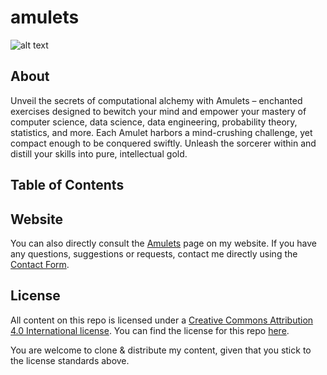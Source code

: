 # amulets

![alt text](https://pabloagn.com/wp-content/uploads/2023/04/blog-cover-image.jpg "Blog Cover Image")

## About
Unveil the secrets of computational alchemy with Amulets – enchanted exercises designed to bewitch your mind and empower your mastery of computer science, data science, data engineering, probability theory, statistics, and more. Each Amulet harbors a mind-crushing challenge, yet compact enough to be conquered swiftly. Unleash the sorcerer within and distill your skills into pure, intellectual gold.

## Table of Contents


## Website
You can also directly consult the [Amulets](https://pabloagn.com/amulets/) page on my website.
If you have any questions, suggestions or requests, contact me directly using the [Contact Form](https://pabloagn.com/contact/).

## License
All content on this repo is licensed under a [Creative Commons Attribution 4.0 International license](https://creativecommons.org/licenses/by/4.0/legalcode). You can find the license for this repo [here](https://github.com/pabloagn/amulets/blob/master/LICENSE).

You are welcome to clone & distribute my content, given that you stick to the license standards above.